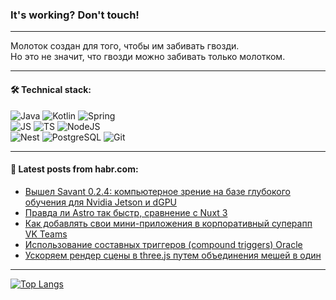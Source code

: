 ### It's working? Don't touch!

---
Молоток создан для того, чтобы им забивать гвозди. <br>
Но это не значит, что гвозди можно забивать только молотком.

---

#### 🛠️ Technical stack:

![Java](https://img.shields.io/badge/Java-informational?logo=Oracle&style=flat&logoColor=white&color=FF4500)
![Kotlin](https://img.shields.io/badge/Kotlin-informational?logo=Kotlin&style=flat&logoColor=white&color=774D97)
![Spring](https://img.shields.io/badge/SpringBoot-informational?logo=SpringBoot&style=flat&logoColor=white&color=6DB33F) <br>
![JS](https://img.shields.io/badge/JS-informational?logo=javaScript&style=flat&logoColor=black&color=F7Df1E)
![TS](https://img.shields.io/badge/TypeScript-informational?logo=typeScript&style=flat&logoColor=black&color=0667A8)
![NodeJS](https://img.shields.io/badge/NodeJS-informational?logo=node.js&style=flat&logoColor=white&color=70A760) <br>
![Nest](https://img.shields.io/badge/NestJS-informational?logo=NestJS&style=flat&logoColor=white&color=E0234E)
![PostgreSQL](https://img.shields.io/badge/PostgreSQL-informational?logo=PostgreSQL&style=flat&logoColor=white&color=DAA520)
![Git](https://img.shields.io/badge/Git-informational?logo=git&style=flat&logoColor=white&color=778899)

___

#### 💬 Latest posts from habr.com:

<!-- BLOG-POST-LIST:START -->
- [Вышел Savant 0.2.4: компьютерное зрение на базе глубокого обучения для Nvidia Jetson и dGPU](https://habr.com/ru/articles/748438/?utm_source=habrahabr&utm_medium=rss&utm_campaign=748438)
- [Правда ли Astro так быстр, сравнение с Nuxt 3](https://habr.com/ru/articles/748366/?utm_source=habrahabr&utm_medium=rss&utm_campaign=748366)
- [Как добавлять свои мини-приложения в корпоративный суперапп VK Teams](https://habr.com/ru/companies/vk/articles/744994/?utm_source=habrahabr&utm_medium=rss&utm_campaign=744994)
- [Использование составных триггеров &lpar;compound triggers&rpar; Oracle](https://habr.com/ru/articles/748422/?utm_source=habrahabr&utm_medium=rss&utm_campaign=748422)
- [Ускоряем рендер сцены в three.js путем объединения мешей в один](https://habr.com/ru/articles/747200/?utm_source=habrahabr&utm_medium=rss&utm_campaign=747200)
<!-- BLOG-POST-LIST:END -->

---
[![Top Langs](https://github-readme-stats-git-master-advtsetting-gmailcom.vercel.app/api/top-langs/?username=zloylis&langs_count=10&hide_title=false&title_color=e6edf3&size_weight=0.5&count_weight=0.5&layout=compact&hide_border=true&theme=dracula)](https://github.com/zloylis)

<!-- ![GitHub stats](https://github-readme-stats-git-master-advtsetting-gmailcom.vercel.app/api?username=zloylis&show_icons=true&hide_border=true&theme=dracula&hide_title=true&include_all_commits=true&count_private=true&hide=contribs&hide_rank=true) -->
